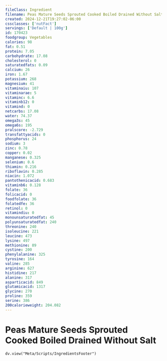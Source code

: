 ```yaml
---
fileClass: Ingredient
filename: Peas Mature Seeds Sprouted Cooked Boiled Drained Without Salt
created: 2024-12-21T19:27:02-06:00
cssclasses: ['nutFact']
servings: ['Default | 100g']
id: 170423
foodgroup: Vegetables
calories: 98
fat: 0.51
protein: 7.05
carbohydrate: 17.08
cholesterol: 0
saturatedfats: 0.09
calcium: 26
iron: 1.67
potassium: 268
magnesium: 41
vitaminaiu: 107
vitaminarae: 5
vitaminc: 6.6
vitaminb12: 0
vitamind: 0
netcarbs: 17.08
water: 74.37
omega3s: 45
omega6s: 195
pralscore: -2.729
transfattyacids: 0
phosphorus: 24
sodium: 3
zinc: 0.78
copper: 0.02
manganese: 0.325
selenium: 0.6
thiamin: 0.216
riboflavin: 0.285
niacin: 1.072
pantothenicacid: 0.683
vitaminb6: 0.128
folate: 36
folicacid: 0
foodfolate: 36
folatedfe: 36
retinol: 0
vitamindiu: 0
monounsaturatedfat: 45
polyunsaturatedfat: 240
threonine: 240
isoleucine: 221
leucine: 473
lysine: 497
methionine: 89
cystine: 200
phenylalanine: 325
tyrosine: 164
valine: 285
arginine: 627
histidine: 217
alanine: 317
asparticacid: 849
glutamicacid: 1317
glycine: 270
proline: 359
serine: 386
200calorieweight: 204.082
---
```


# Peas Mature Seeds Sprouted Cooked Boiled Drained Without Salt

```dataviewjs
dv.view("Meta/Scripts/IngredientsFooter")
```